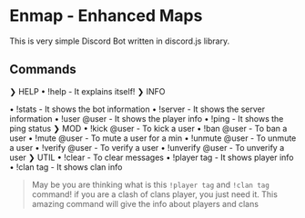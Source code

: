 # Enmap - Enhanced Maps

This is very simple Discord Bot written in discord.js library. 

## Commands
❯ HELP
• !help - It explains itself!
❯ INFO

• !stats - It shows the bot information
• !server - It shows the server information
• !user @user - It shows the player info
• !ping - It shows the ping status
❯ MOD
• !kick @user - To kick a user
• !ban @user - To ban a user
• !mute @user - To mute a user for a min
• !unmute @user - To unmute a user
• !verify @user - To verify a user
• !unverify @user - To unverify a user
❯ UTIL
• !clear - To clear messages
• !player tag - It shows player info 
• !clan tag - It shows clan info

> May be you are thinking what is this `!player tag` and `!clan tag` command! if you are a clash of clans player, you just need it. This amazing command will give the info about players and clans

